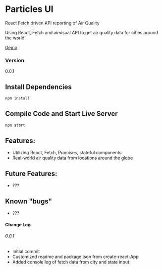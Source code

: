 # Particles UI

React Fetch driven API reporting of Air Quality

Using React, Fetch and airvisual API to get air quality data for cities around the world.

[Demo](https://jbratcher.github.io/AQapi)


### Version

0.0.1


## Install Dependencies

```bash
npm install
```

## Compile Code and Start Live Server

```bash
npm start
```

## Features:

* Utilizing React, Fetch, Promises, stateful components
* Real-world air quality data from locations around the globe

## Future Features:

* ???

## Known "bugs"

* ???

#### Change Log

###### 0.0.1

* Initial commit
* Customized readme and package.json from create-react-App
* Added console log of fetch data from city and state input
